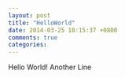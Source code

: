 ```yaml
---
layout: post
title: "HelloWorld"
date: 2014-03-25 18:15:37 +0800
comments: true
categories: 
---
```

Hello World!
Another Line
